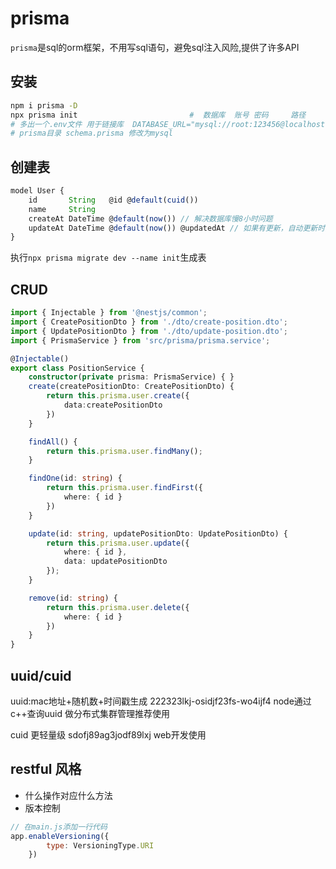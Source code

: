 # prisma
`prisma`是sql的orm框架，不用写sql语句，避免sql注入风险,提供了许多API

## 安装
```sh
npm i prisma -D
npx prisma init                         #  数据库  账号 密码     路径           库名
# 多出一个.env文件 用于链接库  DATABASE_URL="mysql://root:123456@localhost:3306/question"
# prisma目录 schema.prisma 修改为mysql
```
## 创建表
```js
model User {
    id       String   @id @default(cuid())
    name     String
    createAt DateTime @default(now()) // 解决数据库慢8小时问题
    updateAt DateTime @default(now()) @updatedAt // 如果有更新，自动更新时间
}
```
执行`npx prisma migrate dev --name init`生成表
## CRUD
```ts
import { Injectable } from '@nestjs/common';
import { CreatePositionDto } from './dto/create-position.dto';
import { UpdatePositionDto } from './dto/update-position.dto';
import { PrismaService } from 'src/prisma/prisma.service';

@Injectable()
export class PositionService {
    constructor(private prisma: PrismaService) { }
    create(createPositionDto: CreatePositionDto) {
        return this.prisma.user.create({
            data:createPositionDto
        })
    }

    findAll() {
        return this.prisma.user.findMany();
    }

    findOne(id: string) {
        return this.prisma.user.findFirst({
            where: { id }
        })
    }

    update(id: string, updatePositionDto: UpdatePositionDto) {
        return this.prisma.user.update({
            where: { id },
            data: updatePositionDto
        });
    }

    remove(id: string) {
        return this.prisma.user.delete({
            where: { id }
        })
    }
}

```




## uuid/cuid
uuid:mac地址+随机数+时间戳生成 222323lkj-osidjf23fs-wo4ijf4 node通过c++查询uuid 做分布式集群管理推荐使用

cuid 更轻量级 sdofj89ag3jodf89lxj web开发使用


## restful 风格
- 什么操作对应什么方法
- 版本控制  
```js
// 在main.js添加一行代码
app.enableVersioning({
        type: VersioningType.URI
    })
```
